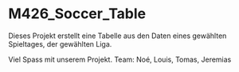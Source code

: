 # M426_Soccer_Table

Dieses Projekt erstellt eine Tabelle aus den Daten eines gewählten Spieltages, der gewählten Liga.

Viel Spass mit unserem Projekt.
Team: Noé, Louis, Tomas, Jeremias
